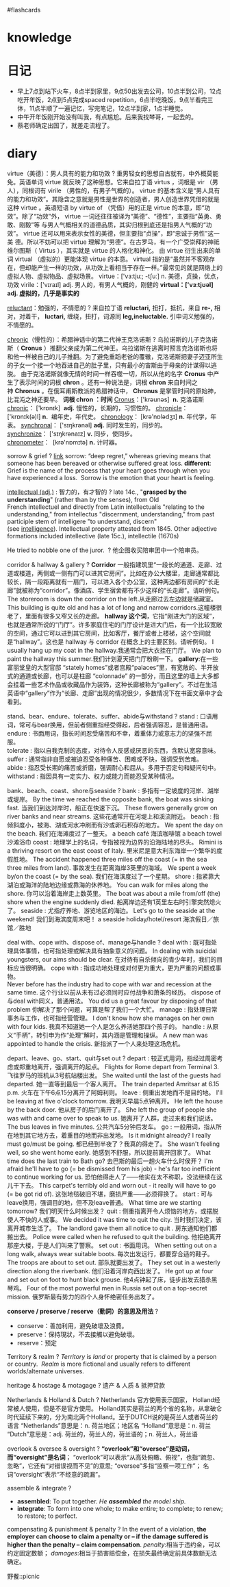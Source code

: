 #flashcards 
# knowledge

# 日记
- 早上7点到站下火车，8点半到家里，9点50出发去公司，10点半到公司，12点吃开年饭，2点到5点完成spaced repetition，6点半吃晚饭，9点半看完三体，11点半顺了一遍记忆，写完笔记，12点半到家，1点半睡觉。
- 中午开年饭刚开始没有叫我，有点尴尬。后来我找棽哥，一起去的。
- 蔡老师确定出国了，就差走流程了。
# diary


virtue（美德）：男人具有的能力和功效
?
重男轻女的思想自古就有，中外概莫能免。英语单词 virtue 就反映了这种思想。它来自拉丁语 virtus ，词根是 vir （男人），同根词有 virile （男性的，有男子气概的）。 virtue 的基本含义是“男人具有的能力和功效”。其隐含之意就是男性是世界的创造者，男人创造世界凭借的就是 这种 virtue 。英语短语 by virtue of （凭借）用的正是 virtue 的本意，即“功效”。除了“功效”外， virtue 一词还往往被译为“美德”、“德性”，主要指“英勇、勇敢、刚毅”等 与男人气概相关的道德品质，其实归根到底还是指男人气概的“功效”。 virtue 还可以用来表示女性的美德，但主要指“贞操”，即“忠诚于男性”这一美 德。所以不妨可以把 virtue 理解为“男德”。在古罗马，有一个广受崇拜的神祗维尔图斯（ Virtus ），其实就是 virtue 的人格化和神化。
由 virtue 衍生出来的单词 virtual （虚拟的）更能体现 virtue 的本意。 virtual 指的是“虽然并不客观存在，但却能产生一样的功效，从功效上看相当于存在一样。”最常见的就是网络上的虚拟人物、虚拟物品、虚拟场景。
virtue：['vɜːtjuː; -tʃuː] n. 美德，贞操，优点，功效
virile：['vɪraɪl] adj. 男人的，有男人气概的，刚健的
**virtual：['vɜːtjʊəl] adj. 虚拟的，几乎是事实的** <!--SR:!2023-01-31,3,250-->

[reluctant](https://www.quword.com/ciyuan/s/reluctant)：勉强的，不情愿的
?
来自拉丁语 **reluctari,** 扭打，抵抗，来自 **re-,** 相对，对着干， **luctari,** 缠绕，扭打，词源同 **leg,ineluctable.** 引申词义勉强的，不情愿的。 <!--SR:!2023-02-08-08-15,7.5,250-->


[chronic](https://www.quword.com/ciyuan/s/chronic)（慢性的）：希腊神话中的第二代神王克洛诺斯
?
乌拉诺斯的儿子克洛诺斯（ **Cronus** ）推翻父亲成为第二代神王。乌拉诺斯在逃离时预言克洛诺斯也将和他一样被自己的儿子推翻。为了避免重蹈老爸的覆辙，克洛诺斯把妻子迈亚所生的子女一个接一个地吞进自己的肚子里，只有最小的宙斯由于母亲的计谋得以逃脱。
由于克洛诺斯就像无情的时间一样吞噬一切，所以从他的名字 **Cronus** 中产生了表示时间的词根 **chron** 。还有一种说法是，词根 **chron** 来自时间之神 **Chronus** 。在俄耳甫斯教派的希腊神话中， **Chronus** 是掌管时间的原始神，比混沌之神还要早。
**词根 chron ：时间**
[Cronus](https://www.quword.com/etym/s/Cronus)：['krəunəs]  **n.** 克洛诺斯
[chronic](https://www.quword.com/etym/s/chronic)： ['krɒnɪk]  **adj.** 慢性的，长期的，习惯性的。
[chronicle](https://www.quword.com/etym/s/chronicle)：['krɒnɪk(ə)l] **n.**  编年史，年代史。
[chronology](https://www.quword.com/etym/s/chronology)： [krə'nɒlədʒɪ] **n.** 年代学，年表。
[synchronal](https://www.quword.com/etym/s/synchronal)： ['sɪŋkrənəl] **adj.** 同时发生的，同步的。
[synchronize](https://www.quword.com/etym/s/synchronize)： ['sɪŋkrənaɪz] **v.** 同步，使同步。
[chronometer](https://www.quword.com/etym/s/chronometer)：  [krə'nɒmɪtə] **n.** 计时器。 <!--SR:!2023-02-09-06-50,9.5,250-->


sorrow & grief
?
[link](https://www.healingstartswiththeheart.com/are-grief-and-sorrow-the-same-thing/)
sorrow: “deep regret,” whereas grieving means that someone has been bereaved or otherwise suffered great loss.
**different**: Grief is the name of the process that your heart goes through when you have experienced a loss.  Sorrow is the emotion that your heart is feeling. <!--SR:!2023-02-10-05-30,9.5,250-->


[intellectual (adj.)](https://www.quword.com/etym/s/intellectual) : 智力的，有才智的
?
late 14c., "**grasped by the understanding**" (rather than by the senses), from Old French intellectuel and directly from Latin intellectualis "relating to the understanding," from intellectus "discernment, understanding," from past participle stem of intelligere "to understand, discern" (see [intelligence](https://www.quword.com/etym/s/intelligence)). Intellectual property attested from 1845. Other adjective formations included intellective (late 15c.), intellectile (1670s) <!--SR:!2023-01-31,3,250-->

He tried to nobble one of the juror. 
?
他企图收买陪审团中一个陪审员。 <!--SR:!2023-02-09-08-23,8.5,250-->

corridor & hallway & gallery
?
**Corridor** 一般指建筑里“一段长的通道、走廊、过道或楼道，两侧或一侧有门可以进其它房间”。比如在办公大楼里，走廊通常都比较长，隔一段距离就有一扇门，可以进入各个办公室，这种两边都有房间的“长走廊”就被称为“corridor”。像酒店、学生宿舍都有不少这样的“长走廊”。请听例句。
The storeroom is down the corridor on the left.从走廊过去左边就是储藏室。
This building is quite old and has a lot of long and narrow corridors.这幢楼很老了，里面有很多又窄又长的走廊。
**hallway 这个词**，它指“刚进大门的区域”，也就是通常所说的“门厅”。许多家庭住宅的门厅设计是进大门后，有一个比较宽敞的空间，通过它可以进到其它房间，比如客厅，餐厅或者上楼梯，这个空间就是“hallway”。这也是 hallway 与 corridor 在概念上的主要区别。请听例句。
I usually hang up my coat in the hallway.我通常会把大衣挂在门厅。
We plan to paint the hallway this summer.我们计划夏天把门厅粉刷一下。
**gallery**:在一些富丽堂皇的大型官邸 “stately homes”或者宫殿“palaces”里，有宽敞的、半开放式的通道或长廊，也可以是柱廊 “colonnade” 的一部分，而且这里的墙上大多都会挂着一些艺术作品或收藏品作为装饰，这种长廊被称为“gallery”。不过在生活英语中“gallery”作为“长廊、走廊”出现的情况很少，多数情况下在书面文章中才会看到。 <!--SR:!2023-01-31,3,250-->

stand、bear、endure、tolerate、suffer、abide与withstand
?
stand : 口语用词，常可与bear换用，但前者侧重指经受得起，后者强调容忍，是普通用语。  
endure : 书面用词，指长时间忍受痛苦和不幸，着重体力或意志力的坚强不屈服。  
tolerate : 指以自我克制的态度，对待令人反感或厌恶的东西，含默认宽容意味。  
suffer : 通常指非自愿或被迫忍受各种痛苦、困难或不快，强调受到苦难。  
abide : 指忍受长期的痛苦或折磨，强调耐心和屈从。多用于否定句和疑问句中。  
withstand : 指因具有一定实力、权力或能力而能忍受某种情况。 <!--SR:!2023-02-09-08-09,8.5,250-->

bank、beach、coast、shore与seaside
?
bank : 多指有一定坡度的河岸、湖岸或堤岸。
	By the time we reached the opposite bank, the boat was sinking fast.
	当我们到达对岸时，船正在快速下沉。
	These flowers generally grow on river banks and near streams.
	这些花通常开在河堤上和溪流附近。
beach : 指倾斜度小，被海、湖或河水冲刷而有沙或卵石积存的地方。
	We spent the day on the beach.
	我们在海滩度过了一整天。
	a beach café
	海滨咖啡馆
	a beach towel
	沙滩浴巾
coast : 地理学上的名词，专指被视为边界的沿海陆地的尽头。
	Rimini is a thriving resort on the east coast of Italy.
	里米尼是意大利东海岸一个繁华的度假胜地。
	The accident happened three miles off the coast (= in the sea three miles from land).
	事故发生在距离海岸3英里的海域。
	We spent a week by/on the coast (= by the sea).
	我们在海滨度过了一个星期。
shore : 指紧靠大湖泊或海洋的陆地边缘或靠海的休养地。
	You can walk for miles along the shore.
	你可以沿着海岸走上数英里。
	The boat was about a mile from/off (the) shore when the engine suddenly died.
	船离岸边还有1英里左右时引擎突然熄火了。
seaside : 尤指疗养地、游览地区的海边。
	Let's go to the seaside at the weekend!
	我们到海滨度周末吧！
	a seaside holiday/hotel/resort
	海滨假日／旅馆／胜地 <!--SR:!2023-01-31,3,250-->

deal with、cope with、dispose of、manage与handle
?
deal with : 既可指处理具体事情，也可指处理或解决具有抽象意义的问题。
	In dealing with suicidal youngsters, our aims should be clear.
	在对待有自杀倾向的青少年时，我们的目标应当很明确。
cope with : 指成功地处理或对付更为重大，更为严重的问题或事物。	
	Never before has the industry had to cope with war and recession at the same time.
	这个行业以前从未有过必须同时应付战争和萧条的经历。
dispose of与deal with同义，普通用法。
	You did us a great favour by disposing of that problem
	你解决了那个问题，可算是帮了我们一个大忙。
manage : 指处理日常事务与工作，也可指经营管理。
	I don't know how she manages on her own with four kids.
	我真不知道她一个人是怎么养活她那四个孩子的。
handle : 从原义“手柄”，转引申为作“处理”解时，其内涵是管理和操纵。
	A new man was appointed to handle the crisis.
	新指派了一个人来处理这场危机。 <!--SR:!2023-02-10-04-31,9.5,250-->

depart、leave、go、start、quit与set out
?
depart : 较正式用词，指经过周密考虑或郑重地离开，强调离开的起点。
	Flights for Rome depart from Terminal 3.
	飞往罗马的班机从3号航站楼出发。
	She waited until the last of the guests had departed.
	她一直等到最后一个客人离开。
	The train departed Amritsar at 6.15 p.m.
	火车在下午6点15分离开了阿姆利则。
leave : 侧重出发地而不是目的地。
	I'll be leaving at five o'clock tomorrow.
	我明天早晨5点钟离开。
	He left the house by the back door.
	他从房子的后门离开了。
	She left the group of people she was with and came over to speak to us.
	她离开了人群，走过来和我们说话。
	The bus leaves in five minutes.
	公共汽车5分钟后发车。
go : 一般用词，指从所在地到其它地方去，着重目的地而非出发地。
	Is it midnight already? I really must go/must be going.
	都已经到半夜了？我真的得走了。
	She wasn't feeling well, so she went home early.
	她感到不舒服，所以提前离开回家了。
	What time does the last train to Bath go?
	去巴斯的最后一趟火车什么时侯开？
	I'm afraid he'll have to go (= be dismissed from his job) - he's far too inefficient to continue working for us.
	恐怕他得走人了——他实在太不称职，没法继续在这儿干下去。
	This carpet's terribly old and worn out - it really will have to go (= be got rid of).
	这张地毯破旧不堪，磨损严重——必须得换了。
start : 可与leave换用，强调目的地，但不及leave普通。
	What time are we starting tomorrow?
	我们明天什么时候出发？
quit : 侧重指离开令人烦恼的地方，或摆脱使人不快的人或事。
	 We decided it was time to quit the city.
	当时我们决定，该离开城市生活了。
	 The landlord gave them all notice to quit .
	房东通知他们都搬出去。
	Police were called when he refused to quit the building.
	他拒绝离开那座大楼，于是人们叫来了警察。
set out : 书面用词。
	When setting out on a long walk, always wear suitable boots.
	每次出发远行，都要穿合适的鞋子。
	The troops are about to set out.
	部队就要出发了。
	They set out in a westerly direction along the riverbank.
	他们沿着河岸向西出发了。
	He got up at four and set out on foot to hunt black grouse.
	他4点钟起了床，徒步出发去猎杀黑琴鸡。
	Four of the most powerful men in Russia set out on a top-secret mission.
	俄罗斯最有势力的四个人身怀绝密任务出发了。 <!--SR:!2023-02-09-06-48,9.5,250-->


**conserve / preserve / reserve（動詞）的意思及用法**
?
- conserve：善加利用，避免破壞及浪費。
- preserve：保持現狀，不去接觸以避免破壞。
- reserve：预定 <!--SR:!2023-02-07-08-23,6.5,250-->

Territory & realm
?
_Territory_ is _land_ or property that is claimed by a person or country. 
_Realm_ is more fictional and usually refers to different worlds/alternate universes. <!--SR:!2023-01-31,3,250-->


heritage & hostage & motagage
?
遗产 & 人质 & 抵押贷款 <!--SR:!2023-02-10-04-31,9.5,250-->


Netherlands & Holland & Dutch
?
Netherlands 官方使用表示国家，
Holland经常被人使用，但是不是官方使用。 Holland其实是荷兰的两个省的名称，从拿破仑时代延续下来的，分为南北两个Holland。至于DUTCH说的是荷兰人或者荷兰的语言
“Netherlands”意思是：n. 荷兰地区；地区名
“Holland”意思是：n. 荷兰
“Dutch”意思是：adj. 荷兰的，荷兰人的，荷兰语的；n. 荷兰人，荷兰语 <!--SR:!2023-02-13-06-58,12.5,270-->

overlook & oversee & oversight
?
**“overlook”和“oversee”是动词，而“oversight”是名词**；
“overlook”可以表示“从高处俯瞰、俯视”，也指“疏忽、忽略”，它还有“对错误视而不见”的意思;
“oversee”多指“监察一项工作”；
名词“oversight”表示“不经意的疏漏”。 <!--SR:!2023-02-08-08-07,7.5,250-->

assemble & integrate
?
-   **assembled**: To put together.
_He **assembled** the model ship._
- **integrate**: To form into one whole; to make entire; to complete; to renew; to restore; to perfect. <!--SR:!2023-02-10-05-07,9.5,250-->

compensating & punishment & penalty
?
In the event of a violation, **the employer can choose to claim a penalty or – if the damage suffered is higher than the penalty – claim compensation**.
_penalty_:相当于违约金，可以约定固定数额； _damages_:相当于损害赔偿金，在损失最终确定前具体数额无法确定。 <!--SR:!2023-02-09-05-27,8.5,250-->

野餐::picnic <!--SR:!2023-01-31,3,250-->